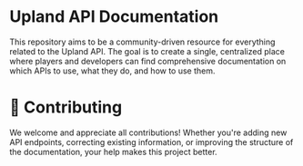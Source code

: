 # Upland API Documentation
This repository aims to be a community-driven resource for everything related to the Upland API. The goal is to create a single, centralized place where players and developers can find comprehensive documentation on which APIs to use, what they do, and how to use them.

# 🤝 Contributing
We welcome and appreciate all contributions! Whether you're adding new API endpoints, correcting existing information, or improving the structure of the documentation, your help makes this project better.
